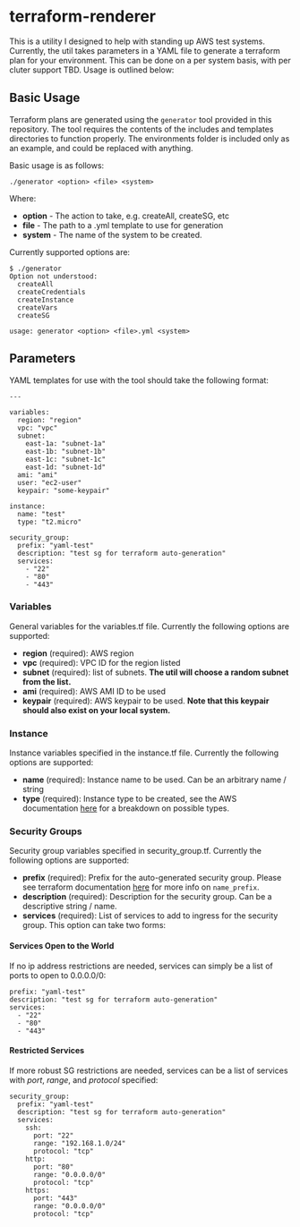 # terraform-renderer

This is a utility I designed to help with standing up AWS test systems.  Currently, the util takes parameters in a YAML file to 
generate a terraform plan for your environment.  This can be done on a per system basis, with per cluter support TBD.  Usage is 
outlined below:

## Basic Usage

Terraform plans are generated using the ```generator``` tool provided in this repository.  The tool requires the contents of the
includes and templates directories to function properly.  The environments folder is included only as an example, and could be 
replaced with anything.

Basic usage is as follows:

```./generator <option> <file> <system>```

Where:
* **option** - The action to take, e.g. createAll, createSG, etc
* **file** - The path to a .yml template to use for generation
* **system** - The name of the system to be created.  

Currently supported options are:
```
$ ./generator 
Option not understood:
  createAll
  createCredentials
  createInstance
  createVars
  createSG

usage: generator <option> <file>.yml <system>
```

## Parameters

YAML templates for use with the tool should take the following format:

```
---

variables:
  region: "region"
  vpc: "vpc"
  subnet: 
    east-1a: "subnet-1a" 
    east-1b: "subnet-1b"
    east-1c: "subnet-1c"
    east-1d: "subnet-1d"
  ami: "ami"
  user: "ec2-user"
  keypair: "some-keypair"

instance:
  name: "test"
  type: "t2.micro"
  
security_group:
  prefix: "yaml-test"
  description: "test sg for terraform auto-generation"
  services:
    - "22"
    - "80"
    - "443"
```

### Variables

General variables for the variables.tf file.  Currently the following options are supported:

* **region** (required): AWS region
* **vpc** (required): VPC ID for the region listed
* **subnet** (required): list of subnets.  **The util will choose a random subnet from the list.**
* **ami** (required): AWS AMI ID to be used
* **keypair** (required): AWS keypair to be used.  **Note that this keypair should also exist on your local system.**

### Instance

Instance variables specified in the instance.tf file.  Currently the following options are supported:

* **name** (required): Instance name to be used.  Can be an arbitrary name / string
* **type** (required): Instance type to be created, see the AWS documentation [here](https://aws.amazon.com/ec2/instance-types/) for a breakdown on possible types.

### Security Groups

Security group variables specified in security_group.tf.  Currently the following options are supported:

* **prefix** (required): Prefix for the auto-generated security group.  Please see terraform documentation [here](https://www.terraform.io/docs/providers/aws/r/security_group.html) for more info on ```name_prefix```.
* **description** (required): Description for the security group.  Can be a descriptive string / name.
* **services** (required): List of services to add to ingress for the security group.  This option can take two forms:

#### Services Open to the World

If no ip address restrictions are needed, services can simply be a list of ports to open to 0.0.0.0/0:

```security_group:
prefix: "yaml-test"
description: "test sg for terraform auto-generation"
services:
  - "22"
  - "80"
  - "443"
```
#### Restricted Services

If more robust SG restrictions are needed, services can be a list of services with *port*, *range*, and *protocol* specified:

```
security_group:
  prefix: "yaml-test"
  description: "test sg for terraform auto-generation"
  services:
    ssh:
      port: "22"
      range: "192.168.1.0/24"
      protocol: "tcp"
    http:
      port: "80"
      range: "0.0.0.0/0"
      protocol: "tcp"
    https:
      port: "443"
      range: "0.0.0.0/0"
      protocol: "tcp"
``` 
